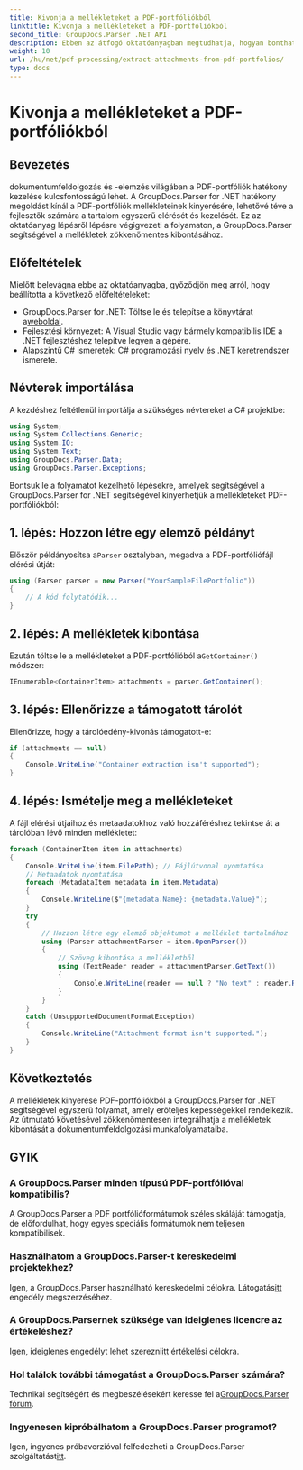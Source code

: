 ```yaml
---
title: Kivonja a mellékleteket a PDF-portfóliókból
linktitle: Kivonja a mellékleteket a PDF-portfóliókból
second_title: GroupDocs.Parser .NET API
description: Ebben az átfogó oktatóanyagban megtudhatja, hogyan bonthat ki mellékleteket PDF-portfóliókból a GroupDocs.Parser for .NET segítségével.
weight: 10
url: /hu/net/pdf-processing/extract-attachments-from-pdf-portfolios/
type: docs
---
```

# Kivonja a mellékleteket a PDF-portfóliókból

## Bevezetés
dokumentumfeldolgozás és -elemzés világában a PDF-portfóliók hatékony kezelése kulcsfontosságú lehet. A GroupDocs.Parser for .NET hatékony megoldást kínál a PDF-portfóliók mellékleteinek kinyerésére, lehetővé téve a fejlesztők számára a tartalom egyszerű elérését és kezelését. Ez az oktatóanyag lépésről lépésre végigvezeti a folyamaton, a GroupDocs.Parser segítségével a mellékletek zökkenőmentes kibontásához.
## Előfeltételek
Mielőtt belevágna ebbe az oktatóanyagba, győződjön meg arról, hogy beállította a következő előfeltételeket:
-  GroupDocs.Parser for .NET: Töltse le és telepítse a könyvtárat a[weboldal](https://releases.groupdocs.com/parser/net/).
- Fejlesztési környezet: A Visual Studio vagy bármely kompatibilis IDE a .NET fejlesztéshez telepítve legyen a gépére.
- Alapszintű C# ismeretek: C# programozási nyelv és .NET keretrendszer ismerete.

## Névterek importálása
A kezdéshez feltétlenül importálja a szükséges névtereket a C# projektbe:
```csharp
using System;
using System.Collections.Generic;
using System.IO;
using System.Text;
using GroupDocs.Parser.Data;
using GroupDocs.Parser.Exceptions;
```
Bontsuk le a folyamatot kezelhető lépésekre, amelyek segítségével a GroupDocs.Parser for .NET segítségével kinyerhetjük a mellékleteket PDF-portfóliókból:
## 1. lépés: Hozzon létre egy elemző példányt
 Először példányosítsa a`Parser` osztályban, megadva a PDF-portfóliófájl elérési útját:
```csharp
using (Parser parser = new Parser("YourSampleFilePortfolio"))
{
    // A kód folytatódik...
}
```
## 2. lépés: A mellékletek kibontása
 Ezután töltse le a mellékleteket a PDF-portfólióból a`GetContainer()` módszer:
```csharp
IEnumerable<ContainerItem> attachments = parser.GetContainer();
```
## 3. lépés: Ellenőrizze a támogatott tárolót
Ellenőrizze, hogy a tárolóedény-kivonás támogatott-e:
```csharp
if (attachments == null)
{
    Console.WriteLine("Container extraction isn't supported");
}
```
## 4. lépés: Ismételje meg a mellékleteket
A fájl elérési útjaihoz és metaadatokhoz való hozzáféréshez tekintse át a tárolóban lévő minden mellékletet:
```csharp
foreach (ContainerItem item in attachments)
{
    Console.WriteLine(item.FilePath); // Fájlútvonal nyomtatása
    // Metaadatok nyomtatása
    foreach (MetadataItem metadata in item.Metadata)
    {
        Console.WriteLine($"{metadata.Name}: {metadata.Value}");
    }
    try
    {
        // Hozzon létre egy elemző objektumot a melléklet tartalmához
        using (Parser attachmentParser = item.OpenParser())
        {
            // Szöveg kibontása a mellékletből
            using (TextReader reader = attachmentParser.GetText())
            {
                Console.WriteLine(reader == null ? "No text" : reader.ReadToEnd());
            }
        }
    }
    catch (UnsupportedDocumentFormatException)
    {
        Console.WriteLine("Attachment format isn't supported.");
    }
}
```

## Következtetés
A mellékletek kinyerése PDF-portfóliókból a GroupDocs.Parser for .NET segítségével egyszerű folyamat, amely erőteljes képességekkel rendelkezik. Az útmutató követésével zökkenőmentesen integrálhatja a mellékletek kibontását a dokumentumfeldolgozási munkafolyamataiba.

## GYIK
### A GroupDocs.Parser minden típusú PDF-portfólióval kompatibilis?
A GroupDocs.Parser a PDF portfólióformátumok széles skáláját támogatja, de előfordulhat, hogy egyes speciális formátumok nem teljesen kompatibilisek.
### Használhatom a GroupDocs.Parser-t kereskedelmi projektekhez?
 Igen, a GroupDocs.Parser használható kereskedelmi célokra. Látogatás[itt](https://purchase.groupdocs.com/buy) engedély megszerzéséhez.
### A GroupDocs.Parsernek szüksége van ideiglenes licencre az értékeléshez?
Igen, ideiglenes engedélyt lehet szerezni[itt](https://purchase.groupdocs.com/temporary-license/) értékelési célokra.
### Hol találok további támogatást a GroupDocs.Parser számára?
 Technikai segítségért és megbeszélésekért keresse fel a[GroupDocs.Parser fórum](https://forum.groupdocs.com/c/parser/17).
### Ingyenesen kipróbálhatom a GroupDocs.Parser programot?
 Igen, ingyenes próbaverzióval felfedezheti a GroupDocs.Parser szolgáltatást[itt](https://releases.groupdocs.com/).
